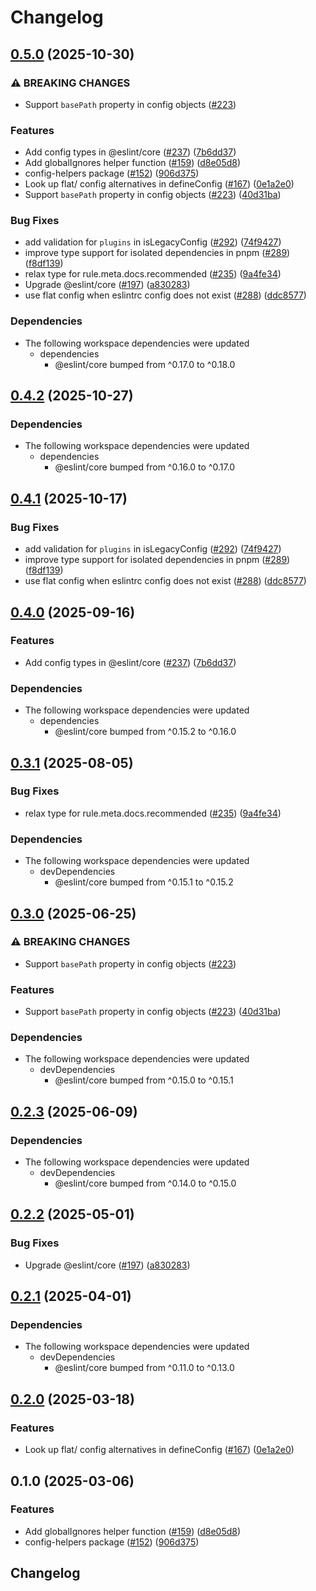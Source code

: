 # Changelog

## [0.5.0](https://github.com/Pixel998/rewrite/compare/config-helpers-v0.4.2...config-helpers-v0.5.0) (2025-10-30)


### ⚠ BREAKING CHANGES

* Support `basePath` property in config objects ([#223](https://github.com/Pixel998/rewrite/issues/223))

### Features

* Add config types in @eslint/core ([#237](https://github.com/Pixel998/rewrite/issues/237)) ([7b6dd37](https://github.com/Pixel998/rewrite/commit/7b6dd370a598ea7fc94fba427a2579342b50b90f))
* Add globalIgnores helper function ([#159](https://github.com/Pixel998/rewrite/issues/159)) ([d8e05d8](https://github.com/Pixel998/rewrite/commit/d8e05d8f7272fd0db351829ced856dac4eed030b))
* config-helpers package ([#152](https://github.com/Pixel998/rewrite/issues/152)) ([906d375](https://github.com/Pixel998/rewrite/commit/906d37513ca59da7568aa1895ca786e69c69a07f))
* Look up flat/ config alternatives in defineConfig ([#167](https://github.com/Pixel998/rewrite/issues/167)) ([0e1a2e0](https://github.com/Pixel998/rewrite/commit/0e1a2e0f04f72fed0fd5645c1355d90335664a7a))
* Support `basePath` property in config objects ([#223](https://github.com/Pixel998/rewrite/issues/223)) ([40d31ba](https://github.com/Pixel998/rewrite/commit/40d31ba42a9fe0da10b6ca5e1b10f1f2b10c5f90))


### Bug Fixes

* add validation for `plugins`  in isLegacyConfig ([#292](https://github.com/Pixel998/rewrite/issues/292)) ([74f9427](https://github.com/Pixel998/rewrite/commit/74f9427b47de313582793ab6fc4c723f1526fdc0))
* improve type support for isolated dependencies in pnpm ([#289](https://github.com/Pixel998/rewrite/issues/289)) ([f8df139](https://github.com/Pixel998/rewrite/commit/f8df139631694431ecfc651e656932e283d4d14f))
* relax type for rule.meta.docs.recommended ([#235](https://github.com/Pixel998/rewrite/issues/235)) ([9a4fe34](https://github.com/Pixel998/rewrite/commit/9a4fe343c309b7a000ffb5cd420b557809e4d58e))
* Upgrade @eslint/core ([#197](https://github.com/Pixel998/rewrite/issues/197)) ([a830283](https://github.com/Pixel998/rewrite/commit/a830283cd05a7a471aeec5f4589491f3c4092986))
* use flat config when eslintrc config does not exist ([#288](https://github.com/Pixel998/rewrite/issues/288)) ([ddc8577](https://github.com/Pixel998/rewrite/commit/ddc857781bacab1cdd7c540e599d3ed968607a09))


### Dependencies

* The following workspace dependencies were updated
  * dependencies
    * @eslint/core bumped from ^0.17.0 to ^0.18.0

## [0.4.2](https://github.com/eslint/rewrite/compare/config-helpers-v0.4.1...config-helpers-v0.4.2) (2025-10-27)


### Dependencies

* The following workspace dependencies were updated
  * dependencies
    * @eslint/core bumped from ^0.16.0 to ^0.17.0

## [0.4.1](https://github.com/eslint/rewrite/compare/config-helpers-v0.4.0...config-helpers-v0.4.1) (2025-10-17)


### Bug Fixes

* add validation for `plugins`  in isLegacyConfig ([#292](https://github.com/eslint/rewrite/issues/292)) ([74f9427](https://github.com/eslint/rewrite/commit/74f9427b47de313582793ab6fc4c723f1526fdc0))
* improve type support for isolated dependencies in pnpm ([#289](https://github.com/eslint/rewrite/issues/289)) ([f8df139](https://github.com/eslint/rewrite/commit/f8df139631694431ecfc651e656932e283d4d14f))
* use flat config when eslintrc config does not exist ([#288](https://github.com/eslint/rewrite/issues/288)) ([ddc8577](https://github.com/eslint/rewrite/commit/ddc857781bacab1cdd7c540e599d3ed968607a09))

## [0.4.0](https://github.com/eslint/rewrite/compare/config-helpers-v0.3.1...config-helpers-v0.4.0) (2025-09-16)


### Features

* Add config types in @eslint/core ([#237](https://github.com/eslint/rewrite/issues/237)) ([7b6dd37](https://github.com/eslint/rewrite/commit/7b6dd370a598ea7fc94fba427a2579342b50b90f))


### Dependencies

* The following workspace dependencies were updated
  * dependencies
    * @eslint/core bumped from ^0.15.2 to ^0.16.0

## [0.3.1](https://github.com/eslint/rewrite/compare/config-helpers-v0.3.0...config-helpers-v0.3.1) (2025-08-05)


### Bug Fixes

* relax type for rule.meta.docs.recommended ([#235](https://github.com/eslint/rewrite/issues/235)) ([9a4fe34](https://github.com/eslint/rewrite/commit/9a4fe343c309b7a000ffb5cd420b557809e4d58e))


### Dependencies

* The following workspace dependencies were updated
  * devDependencies
    * @eslint/core bumped from ^0.15.1 to ^0.15.2

## [0.3.0](https://github.com/eslint/rewrite/compare/config-helpers-v0.2.3...config-helpers-v0.3.0) (2025-06-25)


### ⚠ BREAKING CHANGES

* Support `basePath` property in config objects ([#223](https://github.com/eslint/rewrite/issues/223))

### Features

* Support `basePath` property in config objects ([#223](https://github.com/eslint/rewrite/issues/223)) ([40d31ba](https://github.com/eslint/rewrite/commit/40d31ba42a9fe0da10b6ca5e1b10f1f2b10c5f90))


### Dependencies

* The following workspace dependencies were updated
  * devDependencies
    * @eslint/core bumped from ^0.15.0 to ^0.15.1

## [0.2.3](https://github.com/eslint/rewrite/compare/config-helpers-v0.2.2...config-helpers-v0.2.3) (2025-06-09)


### Dependencies

* The following workspace dependencies were updated
  * devDependencies
    * @eslint/core bumped from ^0.14.0 to ^0.15.0

## [0.2.2](https://github.com/eslint/rewrite/compare/config-helpers-v0.2.1...config-helpers-v0.2.2) (2025-05-01)


### Bug Fixes

* Upgrade @eslint/core ([#197](https://github.com/eslint/rewrite/issues/197)) ([a830283](https://github.com/eslint/rewrite/commit/a830283cd05a7a471aeec5f4589491f3c4092986))

## [0.2.1](https://github.com/eslint/rewrite/compare/config-helpers-v0.2.0...config-helpers-v0.2.1) (2025-04-01)


### Dependencies

* The following workspace dependencies were updated
  * devDependencies
    * @eslint/core bumped from ^0.11.0 to ^0.13.0

## [0.2.0](https://github.com/eslint/rewrite/compare/config-helpers-v0.1.0...config-helpers-v0.2.0) (2025-03-18)


### Features

* Look up flat/ config alternatives in defineConfig ([#167](https://github.com/eslint/rewrite/issues/167)) ([0e1a2e0](https://github.com/eslint/rewrite/commit/0e1a2e0f04f72fed0fd5645c1355d90335664a7a))

## 0.1.0 (2025-03-06)


### Features

* Add globalIgnores helper function ([#159](https://github.com/eslint/rewrite/issues/159)) ([d8e05d8](https://github.com/eslint/rewrite/commit/d8e05d8f7272fd0db351829ced856dac4eed030b))
* config-helpers package ([#152](https://github.com/eslint/rewrite/issues/152)) ([906d375](https://github.com/eslint/rewrite/commit/906d37513ca59da7568aa1895ca786e69c69a07f))

## Changelog
